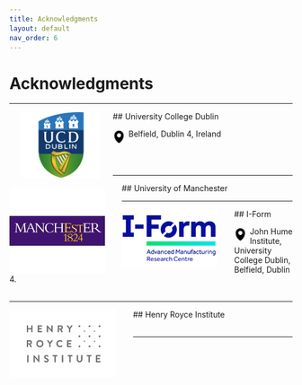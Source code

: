 ```yaml
---
title: Acknowledgments
layout: default
nav_order: 6
---
```



# Acknowledgments

---
<img align="left" width="140" style="padding-right:22px;padding-left:22px" src="images/UCD.png"/>
## University College Dublin

<img align="left"  width="22" style="padding-right:6px;padding-top:3px" src="svgs/adress.svg"> Belfield, Dublin 4, Ireland<br> 
<br>
<br>
<br>


---
<img align="left" width="170" style="padding-right:30px;padding-top:8px;" src="images/UoM.png"/>
## University of Manchester

<br> 

---
<img align="left" width="170" style="padding-right:30px" src="images/iform.png"/>
## I-Form

<img align="left"  width="22" style="padding-right:6px;padding-top:3px" src="svgs/adress.svg">  John Hume Institute, University College Dublin, Belfield, Dublin 4.<br> 
<br> 

---
<img align="left" width="190" style="padding-right:30px" src="images/hrinstitute.png"/>
## Henry Royce Institute

<br> 
<br> 

---
<br>
<br>